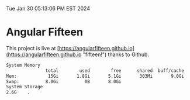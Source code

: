 Tue Jan 30 05:13:06 PM EST 2024

# Angular Fifteen


This project is live at [https://angularfifteen.github.io](https://angularfifteen.github.io "fifteen!") thanks to Github.

```bash
System Memory
               total        used        free      shared  buff/cache   available
Mem:            15Gi       1.8Gi       5.1Gi       303Mi       9.0Gi        13Gi
Swap:          8.0Gi          0B       8.0Gi
System Storage
2.6G	.
```
